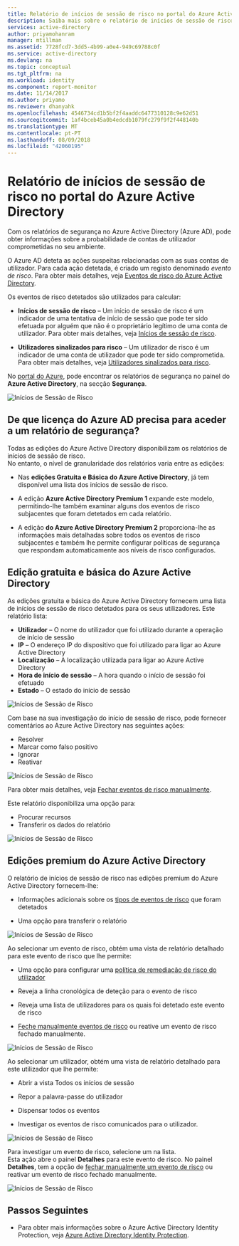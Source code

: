 ```yaml
---
title: Relatório de inícios de sessão de risco no portal do Azure Active Directory | Microsoft Docs
description: Saiba mais sobre o relatório de inícios de sessão de risco no portal do Azure Active Directory
services: active-directory
author: priyamohanram
manager: mtillman
ms.assetid: 7728fcd7-3dd5-4b99-a0e4-949c69788c0f
ms.service: active-directory
ms.devlang: na
ms.topic: conceptual
ms.tgt_pltfrm: na
ms.workload: identity
ms.component: report-monitor
ms.date: 11/14/2017
ms.author: priyamo
ms.reviewer: dhanyahk
ms.openlocfilehash: 4546734cd1b5bf2f4aaddc6477310128c9e62d51
ms.sourcegitcommit: 1af4bceb45a0b4edcdb1079fc279f9f2f448140b
ms.translationtype: MT
ms.contentlocale: pt-PT
ms.lasthandoff: 08/09/2018
ms.locfileid: "42060195"
---
```

# <a name="risky-sign-ins-report-in-the-azure-active-directory-portal"></a>Relatório de inícios de sessão de risco no portal do Azure Active Directory

Com os relatórios de segurança no Azure Active Directory (Azure AD), pode obter informações sobre a probabilidade de contas de utilizador comprometidas no seu ambiente. 

O Azure AD deteta as ações suspeitas relacionadas com as suas contas de utilizador. Para cada ação detetada, é criado um registo denominado *evento de risco*. Para obter mais detalhes, veja [Eventos de risco do Azure Active Directory](concept-risk-events.md). 

Os eventos de risco detetados são utilizados para calcular:

- **Inícios de sessão de risco** – Um início de sessão de risco é um indicador de uma tentativa de início de sessão que pode ter sido efetuada por alguém que não é o proprietário legítimo de uma conta de utilizador. Para obter mais detalhes, veja [Inícios de sessão de risco](../identity-protection/overview.md#risky-sign-ins). 

- **Utilizadores sinalizados para risco** – Um utilizador de risco é um indicador de uma conta de utilizador que pode ter sido comprometida. Para obter mais detalhes, veja [Utilizadores sinalizados para risco](../identity-protection/overview.md#users-flagged-for-risk).  

No [portal do Azure](https://portal.azure.com), pode encontrar os relatórios de segurança no painel do **Azure Active Directory**, na secção **Segurança**. 

![Inícios de Sessão de Risco](./media/concept-risky-sign-ins/10.png)


## <a name="what-azure-ad-license-do-you-need-to-access-a-security-report"></a>De que licença do Azure AD precisa para aceder a um relatório de segurança?  

Todas as edições do Azure Active Directory disponibilizam os relatórios de inícios de sessão de risco.  
No entanto, o nível de granularidade dos relatórios varia entre as edições: 

- Nas **edições Gratuita e Básica do Azure Active Directory**, já tem disponível uma lista dos inícios de sessão de risco. 

- A edição **Azure Active Directory Premium 1** expande este modelo, permitindo-lhe também examinar alguns dos eventos de risco subjacentes que foram detetados em cada relatório. 

- A edição **do Azure Active Directory Premium 2** proporciona-lhe as informações mais detalhadas sobre todos os eventos de risco subjacentes e também lhe permite configurar políticas de segurança que respondam automaticamente aos níveis de risco configurados.



## <a name="azure-active-directory-free-and-basic-edition"></a>Edição gratuita e básica do Azure Active Directory

As edições gratuita e básica do Azure Active Directory fornecem uma lista de inícios de sessão de risco detetados para os seus utilizadores. Este relatório lista:

- **Utilizador** – O nome do utilizador que foi utilizado durante a operação de início de sessão
- **IP** – O endereço IP do dispositivo que foi utilizado para ligar ao Azure Active Directory
- **Localização** – A localização utilizada para ligar ao Azure Active Directory
- **Hora de início de sessão** – A hora quando o início de sessão foi efetuado
- **Estado** – O estado do início de sessão


![Inícios de Sessão de Risco](./media/concept-risky-sign-ins/01.png)

Com base na sua investigação do início de sessão de risco, pode fornecer comentários ao Azure Active Directory nas seguintes ações:

- Resolver
- Marcar como falso positivo
- Ignorar
- Reativar

![Inícios de Sessão de Risco](./media/concept-risky-sign-ins/21.png)

Para obter mais detalhes, veja [Fechar eventos de risco manualmente](../identity-protection/overview.md#closing-risk-events-manually).

Este relatório disponibiliza uma opção para:

- Procurar recursos
- Transferir os dados do relatório


![Inícios de Sessão de Risco](./media/concept-risky-sign-ins/93.png)


## <a name="azure-active-directory-premium-editions"></a>Edições premium do Azure Active Directory

O relatório de inícios de sessão de risco nas edições premium do Azure Active Directory fornecem-lhe:

- Informações adicionais sobre os [tipos de eventos de risco](concept-risk-events.md) que foram detetados

- Uma opção para transferir o relatório


![Inícios de Sessão de Risco](./media/concept-risky-sign-ins/456.png)


Ao selecionar um evento de risco, obtém uma vista de relatório detalhado para este evento de risco que lhe permite:

- Uma opção para configurar uma [política de remediação de risco do utilizador](../identity-protection/overview.md#user-risk-security-policy)  

- Reveja a linha cronológica de deteção para o evento de risco  

- Reveja uma lista de utilizadores para os quais foi detetado este evento de risco

- [Feche manualmente eventos de risco](../identity-protection/overview.md#closing-risk-events-manually) ou reative um evento de risco fechado manualmente. 


![Inícios de Sessão de Risco](./media/concept-risky-sign-ins/457.png)

Ao selecionar um utilizador, obtém uma vista de relatório detalhado para este utilizador que lhe permite:

- Abrir a vista Todos os inícios de sessão

- Repor a palavra-passe do utilizador

- Dispensar todos os eventos

- Investigar os eventos de risco comunicados para o utilizador. 


![Inícios de Sessão de Risco](./media/concept-risky-sign-ins/324.png)


Para investigar um evento de risco, selecione um na lista.  
Esta ação abre o painel **Detalhes** para este evento de risco. No painel **Detalhes**, tem a opção de [fechar manualmente um evento de risco](../identity-protection/overview.md#closing-risk-events-manually) ou reativar um evento de risco fechado manualmente. 


![Inícios de Sessão de Risco](./media/concept-risky-sign-ins/325.png)





## <a name="next-steps"></a>Passos Seguintes

- Para obter mais informações sobre o Azure Active Directory Identity Protection, veja [Azure Active Directory Identity Protection](../active-directory-identityprotection.md).

